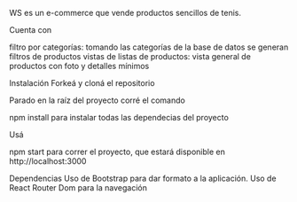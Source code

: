 WS es un e-commerce que vende productos sencillos de tenis.

Cuenta con

filtro por categorías: tomando las categorías de la base de datos se generan filtros de productos
vistas de listas de productos: vista general de productos con foto y detalles mínimos

Instalación
Forkeá y cloná el repositorio

Parado en la raíz del proyecto corré el comando

npm install
para instalar todas las dependecias del proyecto

Usá

npm start
para correr el proyecto, que estará disponible en http://localhost:3000

Dependencias
Uso de Bootstrap para dar formato a la aplicación.
Uso de React Router Dom para la navegación
